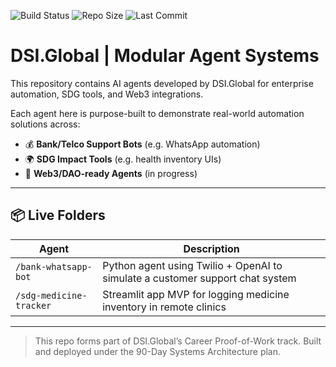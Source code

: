 ![Build Status](https://img.shields.io/badge/status-active-brightgreen)
![Repo Size](https://img.shields.io/github/repo-size/dsinnovation/dsi-global-agents)
![Last Commit](https://img.shields.io/github/last-commit/dsinnovation/dsi-global-agents)
# DSI.Global | Modular Agent Systems

This repository contains AI agents developed by DSI.Global for enterprise automation, SDG tools, and Web3 integrations.

Each agent here is purpose-built to demonstrate real-world automation solutions across:

- 💰 **Bank/Telco Support Bots** (e.g. WhatsApp automation)
- 🌍 **SDG Impact Tools** (e.g. health inventory UIs)
- 💼 **Web3/DAO-ready Agents** (in progress)

---

## 📦 Live Folders

| Agent | Description |
|-------|-------------|
| `/bank-whatsapp-bot` | Python agent using Twilio + OpenAI to simulate a customer support chat system |
| `/sdg-medicine-tracker` | Streamlit app MVP for logging medicine inventory in remote clinics |

---

> This repo forms part of DSI.Global’s Career Proof-of-Work track.
> Built and deployed under the 90-Day Systems Architecture plan.
